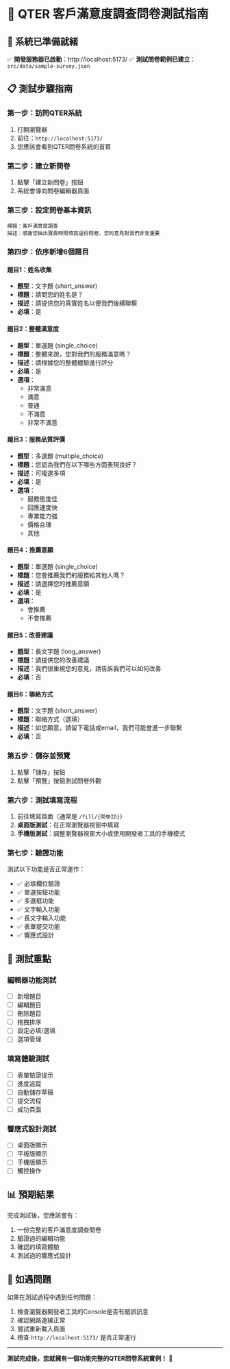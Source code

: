 # 🧪 QTER 客戶滿意度調查問卷測試指南

## 🚀 系統已準備就緒

✅ **開發服務器已啟動**：http://localhost:5173/
✅ **測試問卷範例已建立**：`src/data/sample-survey.json`

## 📋 測試步驟指南

### 第一步：訪問QTER系統
1. 打開瀏覽器
2. 前往：`http://localhost:5173/`
3. 您應該會看到QTER問卷系統的首頁

### 第二步：建立新問卷
1. 點擊「建立新問卷」按鈕
2. 系統會導向問卷編輯器頁面

### 第三步：設定問卷基本資訊
```
標題：客戶滿意度調查
描述：感謝您抽出寶貴時間填寫這份問卷，您的意見對我們非常重要
```

### 第四步：依序新增6個題目

#### 題目1：姓名收集
- **題型**：文字題 (short_answer)
- **標題**：請問您的姓名是？
- **描述**：請提供您的真實姓名以便我們後續聯繫
- **必填**：是

#### 題目2：整體滿意度
- **題型**：單選題 (single_choice)
- **標題**：整體來說，您對我們的服務滿意嗎？
- **描述**：請根據您的整體體驗進行評分
- **必填**：是
- **選項**：
  - 非常滿意
  - 滿意
  - 普通
  - 不滿意
  - 非常不滿意

#### 題目3：服務品質評價
- **題型**：多選題 (multiple_choice)
- **標題**：您認為我們在以下哪些方面表現良好？
- **描述**：可複選多項
- **必填**：是
- **選項**：
  - 服務態度佳
  - 回應速度快
  - 專業能力強
  - 價格合理
  - 其他

#### 題目4：推薦意願
- **題型**：單選題 (single_choice)
- **標題**：您會推薦我們的服務給其他人嗎？
- **描述**：請選擇您的推薦意願
- **必填**：是
- **選項**：
  - 會推薦
  - 不會推薦

#### 題目5：改善建議
- **題型**：長文字題 (long_answer)
- **標題**：請提供您的改善建議
- **描述**：我們很重視您的意見，請告訴我們可以如何改善
- **必填**：否

#### 題目6：聯絡方式
- **題型**：文字題 (short_answer)
- **標題**：聯絡方式（選填）
- **描述**：如您願意，請留下電話或email，我們可能會進一步聯繫
- **必填**：否

### 第五步：儲存並預覽
1. 點擊「儲存」按鈕
2. 點擊「預覽」按鈕測試問卷外觀

### 第六步：測試填寫流程
1. 前往填寫頁面（通常是 `/fill/{問卷ID}`）
2. **桌面版測試**：在正常瀏覽器視窗中填寫
3. **手機版測試**：調整瀏覽器視窗大小或使用開發者工具的手機模式

### 第七步：驗證功能
測試以下功能是否正常運作：
- ✅ 必填欄位驗證
- ✅ 單選按鈕功能
- ✅ 多選框功能
- ✅ 文字輸入功能
- ✅ 長文字輸入功能
- ✅ 表單提交功能
- ✅ 響應式設計

## 🎯 測試重點

### 編輯器功能測試
- [ ] 新增題目
- [ ] 編輯題目
- [ ] 刪除題目
- [ ] 拖拽排序
- [ ] 設定必填/選填
- [ ] 選項管理

### 填寫體驗測試
- [ ] 表單驗證提示
- [ ] 進度追蹤
- [ ] 自動儲存草稿
- [ ] 提交流程
- [ ] 成功頁面

### 響應式設計測試
- [ ] 桌面版顯示
- [ ] 平板版顯示
- [ ] 手機版顯示
- [ ] 觸控操作

## 📊 預期結果

完成測試後，您應該會有：
1. 一份完整的客戶滿意度調查問卷
2. 驗證過的編輯功能
3. 確認的填寫體驗
4. 測試過的響應式設計

## 🚨 如遇問題

如果在測試過程中遇到任何問題：
1. 檢查瀏覽器開發者工具的Console是否有錯誤訊息
2. 確認網路連線正常
3. 嘗試重新載入頁面
4. 檢查 `http://localhost:5173/` 是否正常運行

---

**測試完成後，您就擁有一個功能完整的QTER問卷系統實例！** 🎉